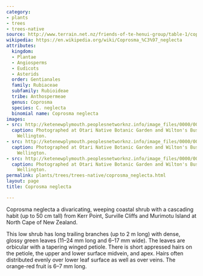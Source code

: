 ```yaml
---
category:
- plants
- trees
- trees-native
source: http://www.terrain.net.nz/friends-of-te-henui-group/table-1/coprosma-neglecta.html
wikipedia: https://en.wikipedia.org/wiki/Coprosma_%C3%97_neglecta
attributes:
  kingdom:
  - Plantae
  - Angiosperms
  - Eudicots
  - Asterids
  order: Gentianales
  family: Rubiaceae
  subfamily: Rubioideae
  tribe: Anthospermeae
  genus: Coprosma
  species: C. neglecta
  binomial name: Coprosma neglecta
images:
- src: http://ketenewplymouth.peoplesnetworknz.info/image_files/0000/0003/6464/Coprosma_neglecta-001.JPG
  caption: Photographed at Otari Native Botanic Garden and Wilton's Bush Reserve.
    Wellington.
- src: http://ketenewplymouth.peoplesnetworknz.info/image_files/0000/0003/6484/Coprosma_neglecta-005.jpg
  caption: Photographed at Otari Native Botanic Garden and Wilton's Bush Reserve.
    Wellington.
- src: http://ketenewplymouth.peoplesnetworknz.info/image_files/0000/0003/6469/Coprosma_neglecta-004.JPG
  caption: Photographed at Otari Native Botanic Garden and Wilton's Bush Reserve.
    Wellington.
permalink: plants/trees/trees-native/coprosma_neglecta.html
layout: page
title: Coprosma neglecta

---
```

Coprosma neglecta a divaricating, weeping coastal shrub with a cascading habit (up to 50 cm tall) from Kerr Point, Surville Cliffs and Murimotu Island at North Cape of New Zealand.

This low shrub has long trailing branches (up to 2 m long) with dense, glossy green leaves (11–24 mm long and 6–17 mm wide). The leaves are orbicular with a tapering winged petiole. There is short appressed hairs on the petiole, the upper and lower surface midvein, and apex. Hairs often distributed evenly over lower leaf surface as well as over veins. The orange-red fruit is 6–7 mm long.
